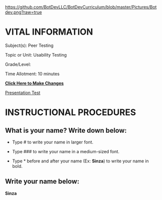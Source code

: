 https://github.com/BotDevLLC/BotDevCurriculum/blob/master/Pictures/Botdev.png?raw=true
# VITAL INFORMATION
Subject(s): Peer Testing

Topic or Unit: Usability Testing

Grade/Level: 	

Time Allotment:	 10 minutes

[**Click Here to Make Changes**](https://github.com/BotDevLLC/BotDevCurriculum/edit/master/test_curriculum.md)

<a href="https://drive.google.com/drive/folders/1iboYVWrajdELofP_a84QwuE4QDCMNvG6" target="_blank">Presentation Test</a>

# INSTRUCTIONAL PROCEDURES 
  ## What is your name? Write down below:
  
 - Type # to write your name in larger font.
 
 - Type ### to write your name in a medium-sized font.
 
 - Type * before and after your name (Ex: **Sinza**) to write your name in bold.
  
 ## Write your name below:
 **Sinza**
 
  
  

